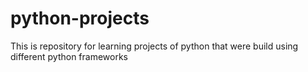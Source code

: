# python-projects

This is repository for learning projects of python that were build using different python frameworks
